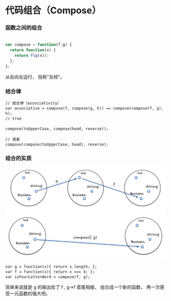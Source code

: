 # 代码组合（Compose）

### 函数之间的组合

```javascript

var compose = function(f,g) {
  return function(x) {
    return f(g(x));
  };
};
```

从右向左运行， 俗称"左倾"。

### 结合律

```
// 结合律（associativity）
var associative = compose(f, compose(g, h)) == compose(compose(f, g), h);
// true

compose(toUpperCase, compose(head, reverse));

// 或者
compose(compose(toUpperCase, head), reverse);

```

### 组合的实质

<p align="left">
  <img src="https://github.com/zhaotianxiang/functional-programming/blob/master/doc/compose1.png" width="1000"/>
  <img src="https://github.com/zhaotianxiang/functional-programming/blob/master/doc/compose2.png" width="1000"/>
</p>

```
var g = function(x){ return x.length; };
var f = function(x){ return x === 4; };
var isFourLetterWord = compose(f, g);
```
简单来说就是 g 的输出给了 f , g->f 首尾相接， 组合成一个新的函数， 再一次感受一元函数的强大吧。
